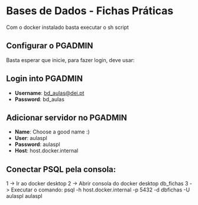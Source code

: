 # Bases de Dados - Fichas Práticas

Com o docker instalado basta executar o sh script


## Configurar o PGADMIN

Basta esperar que inicie, para fazer login, deve usar:
  ## Login into PGADMIN
  - **Username**: bd_aulas@dei.pt
  - **Password**: bd_aulas

  ## Adicionar servidor no PGADMIN
  - **Name**: Choose a good name :)
  - **User**: aulaspl
  - **Password**: aulaspl
  - **Host**: host.docker.internal

## Conectar PSQL pela consola:
  1 -> Ir ao docker desktop
  2 -> Abrir consola do docker desktop db_fichas
  3 -> Executar o comando:
    psql -h host.docker.internal -p 5432 -d dbfichas -U aulaspl
    aulaspl
